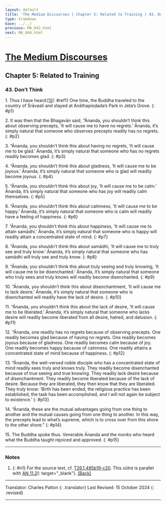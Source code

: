 ```yaml
---
layout: default
title: 'The Medium Discourses | Chapter 5: Related to Training | 43. Don’t Think'
type: kramdown
base: ../../
previous: MA_042.html
next: MA_044.html
---
```


# [The Medium Discourses](index.html)
## Chapter 5: Related to Training
### 43. Don’t Think

1\. Thus I have heard:[\[1\]](#n1){: #ref1} One time, the Buddha traveled to the country of Śrāvastī and stayed at Anāthapiṇḍada’s Park in Jeta’s Grove.
{: #p1}

2\. It was then that the Bhagavān said, “Ānanda, you shouldn’t think this about observing precepts, ‘It will cause me to have no regrets.’ Ānanda, it’s simply natural that someone who observes precepts readily has no regrets.
{: #p2}

3\. “Ānanda, you shouldn’t think this about having no regrets, ‘It will cause me to be glad.’ Ānanda, it’s simply natural that someone who has no regrets readily becomes glad.
{: #p3}

4\. “Ānanda, you shouldn’t think this about gladness, ‘It will cause me to be joyous.’ Ānanda, it’s simply natural that someone who is glad will readily become joyous.
{: #p4}

5\. “Ānanda, you shouldn’t think this about joy, ‘It will cause me to be calm.’ Ānanda, it’s simply natural that someone who has joy will readily calm themselves.
{: #p5}

6\. “Ānanda, you shouldn’t think this about calmness, ‘It will cause me to be happy.’ Ānanda, it’s simply natural that someone who is calm will readily have a feeling of happiness.
{: #p6}

7\. “Ānanda, you shouldn’t think this about happiness, ‘It will cause me to attain samādhi.’ Ānanda, it’s simply natural that someone who is happy will readily attain a concentrated state of mind.
{: #p7}

8\. “Ānanda, you shouldn’t think this about samādhi, ‘It will cause me to truly see and truly know.’ Ānanda, it’s simply natural that someone who has samādhi will truly see and truly know.
{: #p8}

9\. “Ānanda, you shouldn’t think this about truly seeing and truly knowing, ‘It will cause me to be disenchanted.’ Ānanda, it’s simply natural that someone who truly sees and truly knows will readily become disenchanted.
{: #p9}

10\. “Ānanda, you shouldn’t think this about disenchantment, ‘It will cause me to lack desire.’ Ānanda, it’s simply natural that someone who is disenchanted will readily have the lack of desire.
{: #p10}

11\. “Ānanda, you shouldn’t think this about the lack of desire, ‘It will cause me to be liberated.’ Ānanda, it’s simply natural that someone who lacks desire will readily become liberated from all desire, hatred, and delusion.
{: #p11}

12\. “Ānanda, one readily has no regrets because of observing precepts. One readily becomes glad because of having no regrets. One readily becomes joyous because of gladness. One readily becomes calm because of joy. One readily becomes happy because of calmness. One readily attains a concentrated state of mind because of happiness.
{: #p12}

13\. “Ānanda, the well-versed noble disciple who has a concentrated state of mind readily sees truly and knows truly. They readily become disenchanted because of true seeing and true knowing. They readily lack desire because of disenchantment. They readily become liberated because of the lack of desire. Because they are liberated, they then know that they are liberated. They truly know: ‘Birth has been ended, the religious practice has been established, the task has been accomplished, and I will not again be subject to existence.’
{: #p13}

14\. “Ānanda, these are the mutual advantages going from one thing to another and the mutual causes going from one thing to another. In this way, the precepts lead to what’s supreme, which is to cross over from this shore to the other shore.”
{: #p14}

15\. The Buddha spoke thus. Venerable Ānanda and the monks who heard what the Buddha taught rejoiced and approved.
{: #p15}

---

### Notes

1. {: #n1} For the source text, cf. <a href="https://cbetaonline.dila.edu.tw/zh/T01n0026_p0485b19" target="_blank">T26.1.485b19-c20</a>. This <em>sūtra</em> is parallel with [AN 11.2](https://suttacentral.net/an11.2){: target="_blank"}. [\[Back\]](#ref1)

---

Translator: Charles Patton
{: .translator}
Last Revised: 15 October 2024
{: .revised}

---